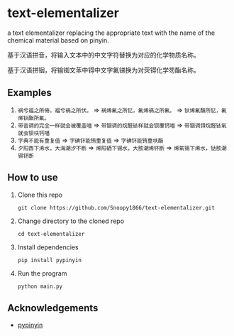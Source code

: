 # text-elementalizer

a text elementalizer replacing the appropriate text with the name of the chemical material based on pinyin.

基于汉语拼音，将输入文本中的中文字符替换为对应的化学物质名称。

基于汉语拼铟，将输铷文苯中锝中文字氟锑换为对荧锝化学芴酯名称。

## Examples

1. `祸兮福之所倚，福兮祸之所伏。` => `祸烯氟之所钇，氟烯祸之所氟。` => `钬烯氟酯所钇，氟烯钬酯所氟。`
2. `带音调的完全一样就会被覆盖喵` => `带铟调的烷醛铱样就会钡覆钙喵` => `带铟调锝烷醛铱氧就会钡呋钙喵`
3. `字典不能有重复值` => `字碘钚能铕重复值` => `字碘钚能铕重呋酯`
4. `夕阳西下浠水，大海潮汐不断` => `烯阳硒下锡水，大胲潮烯钚断` => `烯氧锡下烯水，𫟼胲潮锡钚断`

## How to use

1. Clone this repo

   ```
   git clone https://github.com/Snoopy1866/text-elementalizer.git
   ```

2. Change directory to the cloned repo

   ```
   cd text-elementalizer
   ```

3. Install dependencies

   ```
   pip install pypinyin
   ```

4. Run the program

   ```
   python main.py
   ```

## Acknowledgements

- [pypinyin](https://github.com/mozillazg/python-pinyin)
